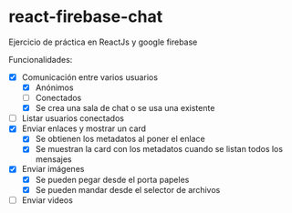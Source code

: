 # react-firebase-chat

Ejercicio de práctica en ReactJs y google firebase

Funcionalidades:

- [x] Comunicación entre varios usuarios
    - [x] Anónimos
    - [ ] Conectados
    - [x] Se crea una sala de chat o se usa una existente
- [ ] Listar usuarios conectados
- [x] Enviar enlaces y mostrar un card
    - [x] Se obtienen los metadatos al poner el enlace
    - [x] Se muestran la card con los metadatos cuando se listan todos los mensajes
- [x] Enviar imágenes
    - [x] Se pueden pegar desde el porta papeles
    - [x] Se pueden mandar desde el selector de archivos
- [ ] Enviar videos